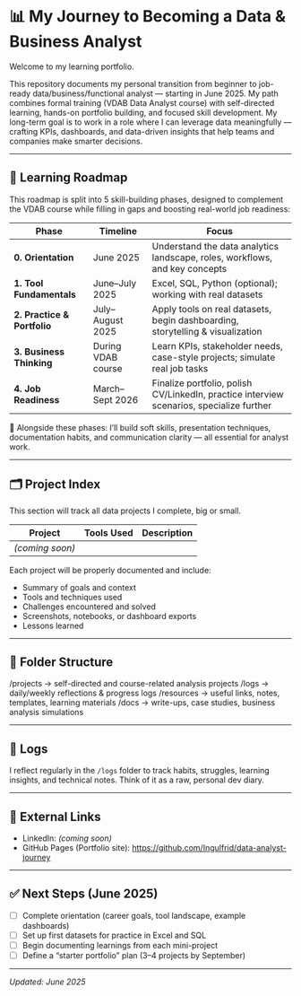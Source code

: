 # 📊 My Journey to Becoming a Data & Business Analyst

Welcome to my learning portfolio.

This repository documents my personal transition from beginner to job-ready data/business/functional analyst — starting in June 2025. 
My path combines formal training (VDAB Data Analyst course) with self-directed learning, hands-on portfolio building, and focused skill development.
My long-term goal is to work in a role where I can leverage data meaningfully — crafting KPIs, dashboards, and data-driven insights that help teams and companies make smarter decisions.

---

## 🧭 Learning Roadmap

This roadmap is split into 5 skill-building phases, designed to complement the VDAB course while filling in gaps and boosting real-world job readiness:

| Phase | Timeline | Focus |
|-------|----------|-------|
| **0. Orientation** | June 2025 | Understand the data analytics landscape, roles, workflows, and key concepts |
| **1. Tool Fundamentals** | June–July 2025 | Excel, SQL, Python (optional); working with real datasets |
| **2. Practice & Portfolio** | July–August 2025 | Apply tools on real datasets, begin dashboarding, storytelling & visualization |
| **3. Business Thinking** | During VDAB course | Learn KPIs, stakeholder needs, case-style projects; simulate real job tasks |
| **4. Job Readiness** | March–Sept 2026 | Finalize portfolio, polish CV/LinkedIn, practice interview scenarios, specialize further |

🧠 Alongside these phases: I’ll build soft skills, presentation techniques, documentation habits, and communication clarity — all essential for analyst work.

---

## 🗂️ Project Index

This section will track all data projects I complete, big or small.

| Project | Tools Used | Description |
|---------|------------|-------------|
| *(coming soon)* | | |

Each project will be properly documented and include:
- Summary of goals and context
- Tools and techniques used
- Challenges encountered and solved
- Screenshots, notebooks, or dashboard exports
- Lessons learned

---

## 📁 Folder Structure
/projects → self-directed and course-related analysis projects
/logs → daily/weekly reflections & progress logs
/resources → useful links, notes, templates, learning materials
/docs → write-ups, case studies, business analysis simulations

---

## 📝 Logs

I reflect regularly in the `/logs` folder to track habits, struggles, learning insights, and technical notes. Think of it as a raw, personal dev diary.

---

## 🔗 External Links

- LinkedIn: *(coming soon)*  
- GitHub Pages (Portfolio site): https://github.com/Ingulfrid/data-analyst-journey

---

## ✅ Next Steps (June 2025)

- [ ] Complete orientation (career goals, tool landscape, example dashboards)
- [ ] Set up first datasets for practice in Excel and SQL
- [ ] Begin documenting learnings from each mini-project
- [ ] Define a “starter portfolio” plan (3–4 projects by September)

---

*Updated: June 2025*
